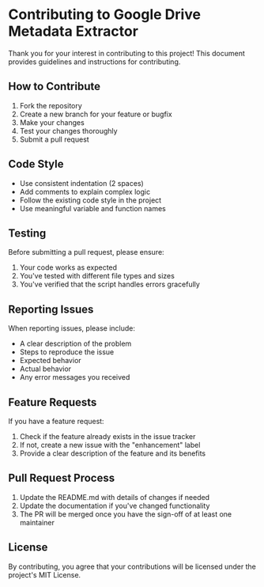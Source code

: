 # Contributing to Google Drive Metadata Extractor

Thank you for your interest in contributing to this project! This document provides guidelines and instructions for contributing.

## How to Contribute

1. Fork the repository
2. Create a new branch for your feature or bugfix
3. Make your changes
4. Test your changes thoroughly
5. Submit a pull request

## Code Style

- Use consistent indentation (2 spaces)
- Add comments to explain complex logic
- Follow the existing code style in the project
- Use meaningful variable and function names

## Testing

Before submitting a pull request, please ensure:

1. Your code works as expected
2. You've tested with different file types and sizes
3. You've verified that the script handles errors gracefully

## Reporting Issues

When reporting issues, please include:

- A clear description of the problem
- Steps to reproduce the issue
- Expected behavior
- Actual behavior
- Any error messages you received

## Feature Requests

If you have a feature request:

1. Check if the feature already exists in the issue tracker
2. If not, create a new issue with the "enhancement" label
3. Provide a clear description of the feature and its benefits

## Pull Request Process

1. Update the README.md with details of changes if needed
2. Update the documentation if you've changed functionality
3. The PR will be merged once you have the sign-off of at least one maintainer

## License

By contributing, you agree that your contributions will be licensed under the project's MIT License. 